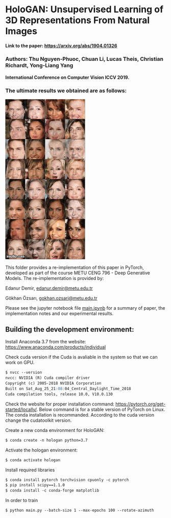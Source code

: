 # HoloGAN: Unsupervised Learning of 3D Representations From Natural Images 
#### Link to the paper: https://arxiv.org/abs/1904.01326
### Authors: Thu Nguyen-Phuoc, Chuan Li, Lucas Theis, Christian Richardt, Yong-Liang Yang
#### International Conference on Computer Vision ICCV 2019.

### The ultimate results we obtained are as follows:
<img src="samples/epoch99.gif">


This folder provides a re-implementation of this paper in PyTorch, developed as part of the course METU CENG 796 - Deep Generative Models. The re-implementation is provided by:

Edanur Demir, edanur.demir@metu.edu.tr

Gökhan Özsarı, gokhan.ozsari@metu.edu.tr

Please see the jupyter notebook file [main.ipynb](main.ipynb) for a summary of paper, the implementation notes and our experimental results. 


## Building the development environment:
Install Anaconda 3.7 from the website: https://www.anaconda.com/products/individual

Check cuda version if the Cuda is avaliable in the system so that we can work on GPU.
```markdown  
$ nvcc --version
nvcc: NVIDIA (R) Cuda compiler driver
Copyright (c) 2005-2018 NVIDIA Corporation
Built on Sat_Aug_25_21:08:04_Central_Daylight_Time_2018
Cuda compilation tools, release 10.0, V10.0.130
```
Check the website for proper installation command: https://pytorch.org/get-started/locally/. Below command is for a stable version of PyTorch on Linux. The conda installation is recommanded. According to the cuda version change the cudatoolkit version.


Create a new conda environment for HoloGAN:
```markdown  
$ conda create -n hologan python=3.7
```

Activate the hologan environment:
```markdown  
$ conda activate hologan
```

Install required libraries
```markdown  
$ conda install pytorch torchvision cpuonly -c pytorch
$ pip install scipy==1.1.0
$ conda install -c conda-forge matplotlib
```

In order to train
```markdown  
$ python main.py --batch-size 1 --max-epochs 100 --rotate-azimuth
```
